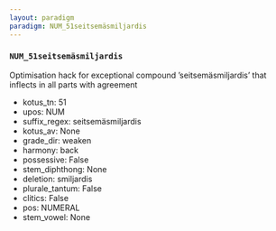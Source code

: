 ```yaml
---
layout: paradigm
paradigm: NUM_51seitsemäsmiljardis
---
```

### ` NUM_51seitsemäsmiljardis `

Optimisation hack for exceptional compound ’seitsemäsmiljardis’ that inflects in all parts with agreement
* kotus_tn: 51
* upos: NUM
* suffix_regex: seitsemäsmiljardis
* kotus_av: None
* grade_dir: weaken
* harmony: back
* possessive: False
* stem_diphthong: None
* deletion: smiljardis
* plurale_tantum: False
* clitics: False
* pos: NUMERAL
* stem_vowel: None
